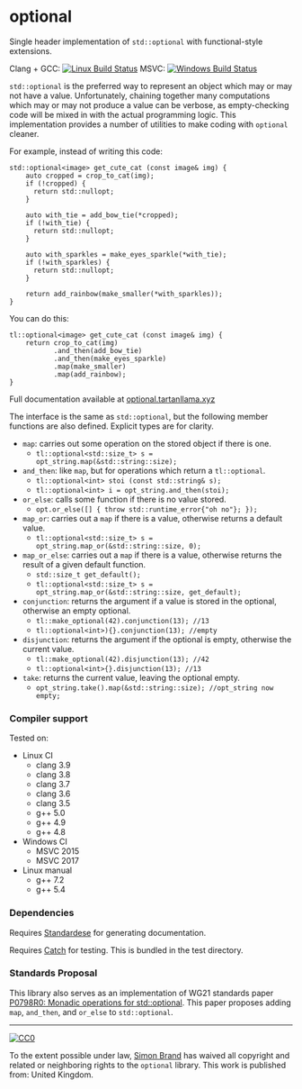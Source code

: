 # optional
Single header implementation of `std::optional` with functional-style extensions.

Clang + GCC: [![Linux Build Status](https://travis-ci.org/TartanLlama/optional.png?branch=master)](https://travis-ci.org/TartanLlama/optional)
MSVC: [![Windows Build Status](https://ci.appveyor.com/api/projects/status/k5x00xa11y3s5wsg?svg=true)](https://ci.appveyor.com/project/TartanLlama/optional)

`std::optional` is the preferred way to represent an object which may or may not have a value. Unfortunately, chaining together many computations which may or may not produce a value can be verbose, as empty-checking code will be mixed in with the actual programming logic. This implementation provides a number of utilities to make coding with `optional` cleaner.

For example, instead of writing this code:

```
std::optional<image> get_cute_cat (const image& img) {
    auto cropped = crop_to_cat(img);
    if (!cropped) {
      return std::nullopt;
    }

    auto with_tie = add_bow_tie(*cropped);
    if (!with_tie) {
      return std::nullopt;
    }

    auto with_sparkles = make_eyes_sparkle(*with_tie);
    if (!with_sparkles) {
      return std::nullopt;
    }

    return add_rainbow(make_smaller(*with_sparkles));
}
```

You can do this:

```
tl::optional<image> get_cute_cat (const image& img) {
    return crop_to_cat(img)
           .and_then(add_bow_tie)
           .and_then(make_eyes_sparkle)
           .map(make_smaller)
           .map(add_rainbow);
}
```

Full documentation available at [optional.tartanllama.xyz](https://optional.tartanllama.xyz)

The interface is the same as `std::optional`, but the following member functions are also defined. Explicit types are for clarity.

- `map`: carries out some operation on the stored object if there is one.
  * `tl::optional<std::size_t> s = opt_string.map(&std::string::size);`
- `and_then`: like `map`, but for operations which return a `tl::optional`.
  * `tl::optional<int> stoi (const std::string& s);`
  * `tl::optional<int> i = opt_string.and_then(stoi);`
- `or_else`: calls some function if there is no value stored.
  * `opt.or_else([] { throw std::runtime_error{"oh no"}; });`
- `map_or`: carries out a `map` if there is a value, otherwise returns a default value.
  * `tl::optional<std::size_t> s = opt_string.map_or(&std::string::size, 0);`
- `map_or_else`: carries out a `map` if there is a value, otherwise returns the result of a given default function.
  * `std::size_t get_default();`
  * `tl::optional<std::size_t> s = opt_string.map_or(&std::string::size, get_default);`
- `conjunction`: returns the argument if a value is stored in the optional, otherwise an empty optional.
  * `tl::make_optional(42).conjunction(13); //13`
  * `tl::optional<int>){}.conjunction(13); //empty`
- `disjunction`: returns the argument if the optional is empty, otherwise the current value.
  * `tl::make_optional(42).disjunction(13); //42`
  * `tl::optional<int>{}.disjunction(13); //13`
- `take`: returns the current value, leaving the optional empty.
  * `opt_string.take().map(&std::string::size); //opt_string now empty;`

### Compiler support

Tested on:

- Linux CI
  * clang 3.9
  * clang 3.8
  * clang 3.7
  * clang 3.6
  * clang 3.5
  * g++ 5.0
  * g++ 4.9
  * g++ 4.8
- Windows CI
  * MSVC 2015
  * MSVC 2017
- Linux manual
  * g++ 7.2
  * g++ 5.4

### Dependencies

Requires [Standardese](https://github.com/foonathan/standardese) for generating documentation.

Requires [Catch](https://github.com/philsquared/Catch) for testing. This is bundled in the test directory.

### Standards Proposal

This library also serves as an implementation of WG21 standards paper [P0798R0: Monadic operations for std::optional](https://wg21.tartanllama.xyz/monadic-optional). This paper proposes adding `map`, `and_then`, and `or_else` to `std::optional`.

----------

[![CC0](http://i.creativecommons.org/p/zero/1.0/88x31.png)]("http://creativecommons.org/publicdomain/zero/1.0/")

To the extent possible under law, [Simon Brand](https://twitter.com/TartanLlama) has waived all copyright and related or neighboring rights to the `optional` library. This work is published from: United Kingdom.
